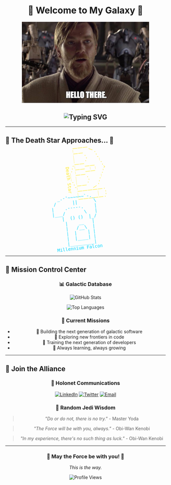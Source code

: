 <div align="center">

# 🌌 Welcome to My Galaxy 🌌

<img title="Hello There" alt="Hello There" src="image.png" width="400">

<h2>
  <img src="https://readme-typing-svg.herokuapp.com?font=Orbitron&size=24&duration=3000&pause=1000&color=FFE81F&center=true&vCenter=true&width=600&lines=General+Kenobi!;You+are+a+bold+one;Welcome+to+my+digital+realm;May+the+Force+be+with+you;This+is+where+the+fun+begins" alt="Typing SVG" />
</h2>

</div>

---

## 💫 The Death Star Approaches... 💫

<div align="center">
<pre id="death-star">
       _.-^-._    .--.
    .-'   _   '-. |__|
   /     |_|     \|  |
  |  .-. | | .-.  |  |
  | |   | | |   | |  |
  |_|___|_|_|___|_|__|
    '-.___.-'
      Death Star
</pre>
</div>

<div align="center">
<pre id="millennium-falcon">
     _.-'~~~~~~`-._
    /      ||      \
   |    .-----.    |
   |___/       \   |
      |  () ()  |_/
      |    __   |
      |   /__\  |
      |  |    | |
      |  |____| |
      |_________|
    Millennium Falcon
</pre>
</div>

---

## 🚀 Mission Control Center

<div align="center">

### 📊 Galactic Database
![GitHub Stats](https://github-readme-stats.vercel.app/api?username=manasp21&show_icons=true&theme=dark&hide_border=true&bg_color=0d1117&title_color=FFE81F&icon_color=FFE81F&text_color=ffffff)

![Top Languages](https://github-readme-stats.vercel.app/api/top-langs/?username=manasp21&layout=compact&theme=dark&hide_border=true&bg_color=0d1117&title_color=FFE81F&text_color=ffffff)

### 🎯 Current Missions
- 🔧 Building the next generation of galactic software
- 🌟 Exploring new frontiers in code
- 🤖 Training the next generation of developers
- 🚀 Always learning, always growing

</div>

---

## 🌌 Join the Alliance

<div align="center">

### 📡 Holonet Communications
[![LinkedIn](https://img.shields.io/badge/LinkedIn-0077B5?style=for-the-badge&logo=linkedin&logoColor=white)](https://linkedin.com/in/yourprofile)
[![Twitter](https://img.shields.io/badge/Twitter-1DA1F2?style=for-the-badge&logo=twitter&logoColor=white)](https://twitter.com/yourhandle)
[![Email](https://img.shields.io/badge/Email-D14836?style=for-the-badge&logo=gmail&logoColor=white)](mailto:your.email@example.com)

### 🎲 Random Jedi Wisdom
> *"Do or do not, there is no try."* - Master Yoda

> *"The Force will be with you, always."* - Obi-Wan Kenobi

> *"In my experience, there's no such thing as luck."* - Obi-Wan Kenobi

</div>

---

<div align="center">
<h3>🌟 May the Force be with you! 🌟</h3>
<p><em>This is the way.</em></p>

![Profile Views](https://komarev.com/ghpvc/?username=manasp21&color=yellow&style=flat-square&label=Visitors+from+across+the+galaxy)

</div>

<style>
@keyframes death-star-rotate {
  0% { transform: rotate(0deg); }
  25% { transform: rotate(90deg); }
  50% { transform: rotate(180deg); }
  75% { transform: rotate(270deg); }
  100% { transform: rotate(360deg); }
}

@keyframes falcon-fly {
  0% { transform: translateX(-100px) rotate(-15deg); }
  50% { transform: translateX(100px) rotate(15deg); }
  100% { transform: translateX(-100px) rotate(-15deg); }
}

#death-star {
  animation: death-star-rotate 8s infinite linear;
  font-family: monospace;
  color: #FFE81F;
}

#millennium-falcon {
  animation: falcon-fly 10s infinite ease-in-out;
  font-family: monospace;
  color: #00D4FF;
}
</style>